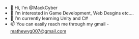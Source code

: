 - 👋 Hi, I’m @MackCyber
- 👀 I’m interested in Game Development, Web Desgins etc....
- 🌱 I’m currently learning Unity and C#
- 📫 You can easily reach me through my gmail - mathewvg007@gmail.com

<!---
MackCyber/MackCyber is a ✨ special ✨ repository because its `README.md` (this file) appears on your GitHub profile.
You can click the Preview link to take a look at your changes.
--->

